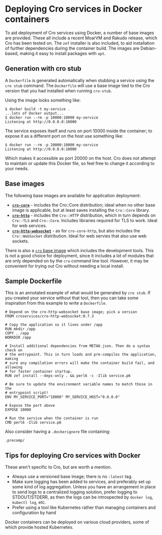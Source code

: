 # Deploying Cro services in Docker containers

To aid deployment of Cro services using Docker, a number of base images are
provided. These all include a recent MoarVM and Rakudo release, which Cro has
been tested on. The `zef` installer is also included, to aid installation of
further dependencies during the container build. The images are Debian-based,
making it easy to install packages with `apt`.

## Generation with cro stub

A `Dockerfile` is generated automatically when stubbing a service using the
`cro stub` command. The `Dockerfile` will use a base image tied to the Cro
version that you had installed when running `cro-stub`.

Using the image looks something like:

```
$ docker build -t my-service .
...lots of Docker output...
$ docker run --rm -p 10000:10000 my-service
Listening at http://0.0.0.0:10000
```

The service exposes itself and runs on port 10000 inside the container; to
expose it as a different port on the host use something like:

```
$ docker run --rm -p 20000:10000 my-service
Listening at http://0.0.0.0:10000
```

Which makes it accessible as port 20000 on the host. Cro does not attempt to
maintain or update this Docker file, so feel free to change it according to
your needs.

## Base images

The following base images are available for application deployment:

* [**`cro-core`**](https://hub.docker.com/r/croservices/cro-core/) -
  includes the Cro::Core distribution; ideal when no other
  base image is applicable, but at least saves installing the `Cro::Core`
  library.
* [**`cro-http`**](https://hub.docker.com/r/croservices/cro-http/) -
  includes the `Cro::HTTP` distribution, which in turn
  depends on `Cro::TLS` and `Cro::Core`. Includes libraries required for TLS
  to work. Ideal for web services.
* [**`cro-http-websocket`**](https://hub.docker.com/r/croservices/cro-http-websocket/) - as for `cro-core-http`, but also includes
  the `Cro::WebSocket` distribution. Ideal for web servies that also use web
  sockets.

There is also a [`cro` base image](https://hub.docker.com/r/croservices/cro/)
which includes the development tools. This is
not a good choice for deployment, since it includes a lot of modules that are
only depended on by the `cro` command line tool. However, it may be convenient
for trying out Cro without needing a local install.

## Sample Dockerfile

This is an annotated example of what would be generated by `cro stub`. If you
created your service without that tool, then you can take some inspiration
from this example to write a `Dockerfile`.

```
# Depend on the cro-http-websocket base image; pick a version
FROM croservices/cro-http-websocket:0.7.3

# Copy the application so it lives under /app
RUN mkdir /app
COPY . /app
WORKDIR /app

# Install additional dependencies from META6.json. Then do a syntax check on
# the entrypoint. This in turn loads and pre-compiles the application, making
# sure any compilation errors will make the container build fail, and allowing
# for faster container startup.
RUN zef install --deps-only . && perl6 -c -Ilib service.p6

# Be sure to update the environment variable names to match those in the
# entrypoint script!
ENV MY_SERVICE_PORT="10000" MY_SERVICE_HOST="0.0.0.0"

# Expose the port above
EXPOSE 10000

# Run the service when the container is run
CMD perl6 -Ilib service.p6
```

Also consider having a `.dockerignore` file containing:

```
.precomp/
```

## Tips for deploying Cro services with Docker

These aren't specific to Cro, but are worth a mention.

* Always use a versioned base image; there is no `:latest` tag.
* Make sure logging has been added to services, and preferably set up some
  kind of log aggregation. Unless you have an arrangement in place to send
  logs to a centralized logging solution, prefer logging to STDOUT/STDERR, as
  then the logs can be introspected by `docker log`, `kubectl log`, etc.
* Prefer using a tool like Kubernetes rather than managing containers and
  configuration by hand

Docker containers can be deployed on various cloud providers, some of which
provide hosted Kubernetes.

